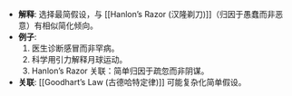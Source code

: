 - **解释**: 选择最简假设，与 [[Hanlon’s Razor (汉隆剃刀)]]（归因于愚蠢而非恶意）有相似简化倾向。
- **例子**:
	1. 医生诊断感冒而非罕病。
	2. 科学用引力解释月球运动。
	3. Hanlon’s Razor 关联：简单归因于疏忽而非阴谋。
- **关联**:  [[Goodhart’s Law (古德哈特定律)]] 可能复杂化简单假设。
